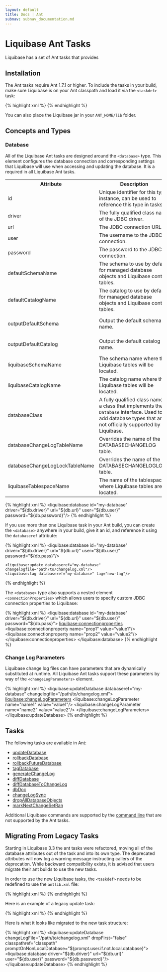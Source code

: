 ```yaml
---
layout: default
title: Docs | Ant 
subnav: subnav_documentation.md
---
```


# Liquibase Ant Tasks #

Liquibase has a set of Ant tasks that provides 

## Installation ##

The Ant tasks require Ant 1.7.1 or higher. To include the tasks in your build, make sure Liquibase is on your Ant classpath and load it via the `<taskdef>` task:

{% highlight xml %}
<project name="Example" xmlns:liquibase="antlib:liquibase.integration.ant">
	<taskdef resource="liquibase/integration/ant/antlib.xml" uri="antlib:liquibase.integration.ant">
		<classpath path="path/to/liquibase/libs"/>
	</taskdef>
</project>
{% endhighlight %}

You can also place the Liquibase jar in your `ANT_HOME/lib` folder.

## Concepts and Types ##

### Database ###

All of the Liquibase Ant tasks are designed around the `<database>` type. This element configures the database connection and corresponding settings that Liquibase will use when accessing and updating the database. It is a required in all Liquibase Ant tasks.

<table>
    <tr>
        <th>Attribute</th>
        <th>Description</th>
        <th>Required</th>
    </tr>
    <tr>
        <td>id</td>
        <td>Unique identifier for this type instance, can be used to reference this type in tasks.</td>
        <td>No</td>
    </tr>
    <tr>
        <td>driver</td>
        <td>The fully qualified class name of the JDBC driver.</td>
        <td>Yes</td>
    </tr>
    <tr>
        <td>url</td>
        <td>The JDBC connection URL.</td>
        <td>Yes</td>
    </tr>
    <tr>
        <td>user</td>
        <td>The username to the JDBC connection.</td>
        <td>No</td>
    </tr>
    <tr>
        <td>password</td>
        <td>The password to the JDBC connection.</td>
        <td>No</td>
    </tr>
    <tr>
        <td>defaultSchemaName</td>
        <td>The schema to use by default for managed database objects and Liquibase control tables.</td>
        <td>No</td>
    </tr>
    <tr>
        <td>defaultCatalogName</td>
        <td>The catalog to use by default for managed database objects and Liquibase control tables.</td>
        <td>No</td>
    </tr>
    <tr>
        <td>outputDefaultSchema</td>
        <td>Output the default schema name.</td>
        <td>No; Default is true</td>
    </tr>
    <tr>
        <td>outputDefaultCatalog</td>
        <td>Output the default catalog name.</td>
        <td>No; Default is true</td>
    </tr>
    <tr>
        <td>liquibaseSchemaName</td>
        <td>The schema name where the Liquibase tables will be located.</td>
        <td>No</td>
    </tr>
    <tr>
        <td>liquibaseCatalogName</td>
        <td>The catalog name where the Liquibase tables will be located.</td>
        <td>No</td>
    </tr>
    <tr>
        <td>databaseClass</td>
        <td>A fully qualified class name of a class that implements the <code>Database</code> interface. Used to add database types that are not officially supported by Liquibase.</td>
        <td>No</td>
    </tr>
    <tr>
        <td>databaseChangeLogTableName</td>
        <td>Overrides the name of the DATABASECHANGELOG table.</td>
        <td>No</td>
    </tr>
    <tr>
        <td>databaseChangeLogLockTableName</td>
        <td>Overrides the name of the DATABASECHANGELOGLOCK table.</td>
        <td>No</td>
    </tr>
    <tr>
        <td>liquibaseTablespaceName</td>
        <td>The name of the tablespace where Liquibase tables are located.</td>
        <td>No</td>
    </tr>
</table>

{% highlight xml %}
	<liquibase:database id="my-database" driver="${db.driver}" url="${db.url}" user="${db.user}" password="${db.password}"/>
{% endhighlight %}

If you use more than one Liquibase task in your Ant build, you can create the `<database`> anywhere in your build, give it an id, and reference it using the `databaseref` attribute:

{% highlight xml %}
	<liquibase:database id="my-database" driver="${db.driver}" url="${db.url}" user="${db.user}" password="${db.pass}"/>
	
	<liquibase:update databaseref="my-database" changelogfile="path/to/changelog.xml"/>
	<liquibase:tag databaseref="my-database" tag="new-tag"/>
{% endhighlight %}

The `<database>` type also supports a nested element `<connectionProperties>` which allows users to specify custom JDBC connection properties to Liquibase:

{% highlight xml %}
<liquibase:database id="my-database" driver="${db.driver}" url="${db.url}" user="${db.user}" password="${db.pass}">
	<liquibase:connectionproperties>
		<liquibase:connectionproperty name="prop1" value="value1"/>
		<liquibase:connectionproperty name="prop2" value="value2"/>
		<propertyset>
			<propertyref prefix="liquibase"/>
		</propertyset>
	</liquibase:connectionproperties>
</liquibase:database>
{% endhighlight %}

### Change Log Parameters ###

Liquibase change log files can have parameters that are dynamically substituted at runtime. All Liquibase Ant tasks support these parameters by way of the `<changeLogParameters>` element.

{% highlight xml %}
<liquibase:updateDatabase databaseref="my-database" changelogfile="/path/to/changelog.xml">
	<liquibase:changeLogParameters>
		<liquibase:changeLogParameter name="name1" value="value1"/>
		<liquibase:changeLogParameter name="name2" value="value2"/>
		<propertyset>
			<propertyref prefix="params"/>
		</propertyset>
	</liquibase:changeLogParameters>
</liquibase:updateDatabase>
{% endhighlight %}

## Tasks ##

The following tasks are available in Ant:

* [updateDatabase](updatedatabase_ant_task.html)
* [rollbackDatabase](rollbackdatabase_ant_task.html)
* [rollbackFutureDatabase](rollbackfuturedatabase_ant_task.html)
* [tagDatabase](tagdatabase_ant_task.html)
* [generateChangeLog](generatechangelog_ant_task.html)
* [diffDatabase](diffdatabase_ant_task.html)
* [diffDatabaseToChangeLog](diffdatabasetochangelog_ant_task.html)
* [dbDoc](dbdoc_ant_task.html)
* [changeLogSync](changelogsync_ant_task.html)
* [dropAllDatabaseObjects](dropalldatabaseobjects_ant_task.html)
* [markNextChangeSetRan](marknextchangesetran_ant_task.html)

Additional Liquibase commands are supported by the [command line](../command_line.html) that are not supported by the Ant tasks.

## Migrating From Legacy Tasks ##

Starting in Liquibase 3.3 the ant tasks were refactored, moving all of the database attributes out of the task and into its own type. The deprecated attributes will now log a warning message instructing callers of the deprecation. While backward compatibility exists, it is advised that users migrate their ant builds to use the new tasks.

In order to use the new Liquibase tasks, the `<taskdef>` needs to be redefined to use the `antlib.xml` file:

{% highlight xml %}
<project name="Example" xmlns:liquibase="antlib:liquibase.integration.ant">
	<taskdef resource="liquibase/integration/ant/antlib.xml" uri="antlib:liquibase.integration.ant">
		<classpath path="path/to/liquibase/libs"/>
	</taskdef>
</project>
{% endhighlight %}

Here is an example of a legacy update task:

{% highlight xml %}
<updateDatabase changeLogFile="${db.changelog.file}" 
				driver="${db.driver}"
				url="${db.url}"
				username="${db.username}"
				password="${db.password}"
				promptOnNonLocalDatabase="${prompt.user.if.not.local.database}"
				dropFirst="false"
				classpathref="classpath"/>
{% endhighlight %}

Here is what it looks like migrated to the new task structure:

{% highlight xml %}
<liquibase:updateDatabase changeLogFile="/path/to/changelog.xml" 
						  dropFirst="false" 
						  classpathref="classpath"
						  promptOnNonLocalDatabase="${prompt.user.if.not.local.database}">
	<liquibase:database driver="${db.driver}" 
						url="${db.url}" 
						user="${db.user}" 
						password="${db.password}"/>
</liquibase:updateDatabase>
{% endhighlight %}

